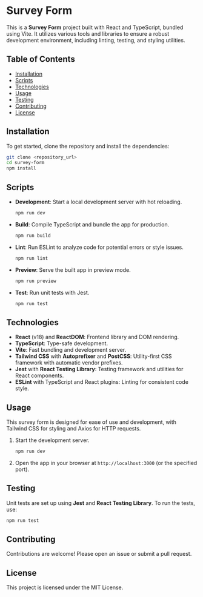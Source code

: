 
# Survey Form

This is a **Survey Form** project built with React and TypeScript, bundled using Vite. It utilizes various tools and libraries to ensure a robust development environment, including linting, testing, and styling utilities.

## Table of Contents
- [Installation](#installation)
- [Scripts](#scripts)
- [Technologies](#technologies)
- [Usage](#usage)
- [Testing](#testing)
- [Contributing](#contributing)
- [License](#license)

## Installation

To get started, clone the repository and install the dependencies:

```bash
git clone <repository_url>
cd survey-form
npm install
```

## Scripts

- **Development**: Start a local development server with hot reloading.
  ```bash
  npm run dev
  ```

- **Build**: Compile TypeScript and bundle the app for production.
  ```bash
  npm run build
  ```

- **Lint**: Run ESLint to analyze code for potential errors or style issues.
  ```bash
  npm run lint
  ```

- **Preview**: Serve the built app in preview mode.
  ```bash
  npm run preview
  ```

- **Test**: Run unit tests with Jest.
  ```bash
  npm run test
  ```

## Technologies

- **React** (v18) and **ReactDOM**: Frontend library and DOM rendering.
- **TypeScript**: Type-safe development.
- **Vite**: Fast bundling and development server.
- **Tailwind CSS** with **Autoprefixer** and **PostCSS**: Utility-first CSS framework with automatic vendor prefixes.
- **Jest** with **React Testing Library**: Testing framework and utilities for React components.
- **ESLint** with TypeScript and React plugins: Linting for consistent code style.

## Usage

This survey form is designed for ease of use and development, with Tailwind CSS for styling and Axios for HTTP requests.

1. Start the development server.
   ```bash
   npm run dev
   ```
2. Open the app in your browser at `http://localhost:3000` (or the specified port).

## Testing

Unit tests are set up using **Jest** and **React Testing Library**. To run the tests, use:

```bash
npm run test
```

## Contributing

Contributions are welcome! Please open an issue or submit a pull request.

## License

This project is licensed under the MIT License.
